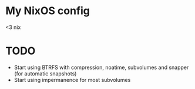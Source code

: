 # My NixOS config

\<3 nix

# TODO

- Start using BTRFS with compression, noatime, subvolumes and snapper (for
  automatic snapshots)
- Start using impermanence for most subvolumes
